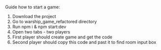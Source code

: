 Guide how to start a game:
1. Download the project
2. Go to warship_game_refactored directory
3. Run npm i & npm start:dev
5. Open two tabs - two players
6. First player should create game and get the code
7. Second player should copy this code and past it to find room input box
